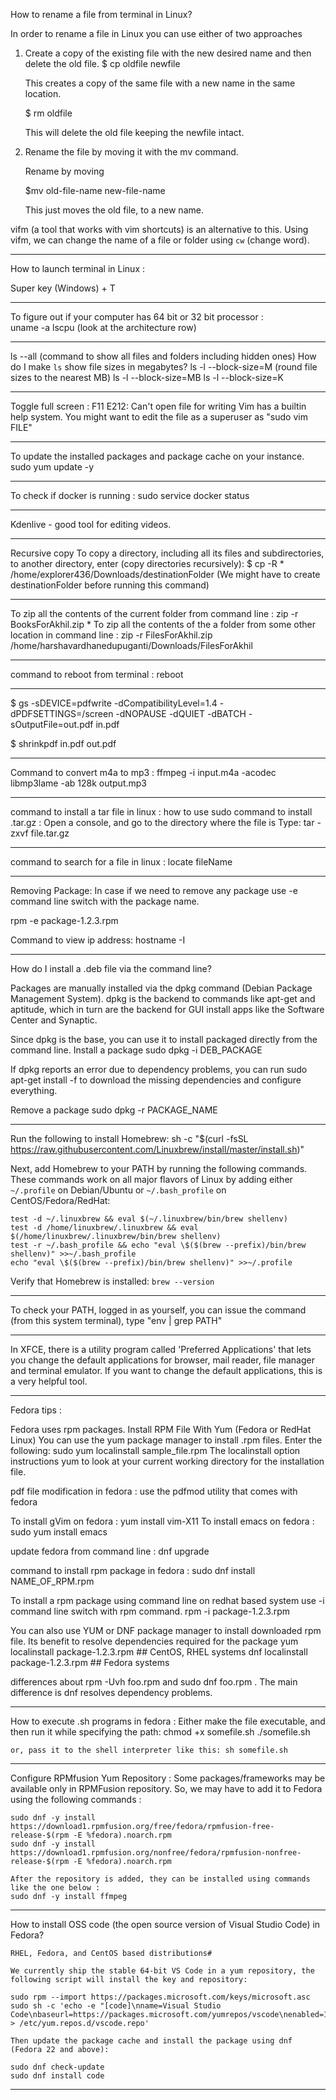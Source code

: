 How to rename a file from terminal in Linux?

In order to rename a file in Linux you can use either of two approaches

1.  Create a copy of the existing file with the new desired name and then delete the old file.
    $ cp oldfile newfile

    This creates a copy of the same file with a new name in the same location.

    $ rm oldfile

    This will delete the old file keeping the newfile intact.

2.  Rename the file by moving it with the mv command.

    Rename by moving

    $mv old-file-name  new-file-name

    This just moves the old file, to a new name.

vifm (a tool that works with vim shortcuts) is an alternative to this. Using vifm, we can change the name of a file or folder using `cw` (change word).

-------------------------------------------------------------------

How to launch terminal in Linux : 

Super key (Windows) + T

-------------------------------------------------------------------

To figure out if your computer has 64 bit or 32 bit processor :  
uname -a
lscpu (look at the architecture row)

-------------------------------------------------------------------

ls --all (command to show all files and folders including hidden ones)
How do I make `ls` show file sizes in megabytes?
ls -l --block-size=M (round file sizes to the nearest MB)
ls -l --block-size=MB
ls -l --block-size=K

-------------------------------------------------------------------

Toggle full screen : F11
E212: Can't open file for writing
Vim has a builtin help system.
You might want to edit the file as a superuser as "sudo vim FILE"

-------------------------------------------------------------------

To update the installed packages and package cache on your instance.
sudo yum update -y

-------------------------------------------------------------------

To check if docker is running : 
sudo service docker status

-------------------------------------------------------------------

Kdenlive - good tool for editing videos.

-------------------------------------------------------------------

Recursive copy
To copy a directory, including all its files and subdirectories, to another directory, enter (copy directories recursively):
$ cp -R * /home/explorer436/Downloads/destinationFolder (We might have to create destinationFolder before running this command)

-------------------------------------------------------------------

To zip all the contents of the current folder from command line : zip -r BooksForAkhil.zip *
To zip all the contents of the a folder from some other location in command line : zip -r FilesForAkhil.zip /home/harshavardhanedupuganti/Downloads/FilesForAkhil

-----------------------------------------------------------------

command to reboot from terminal : reboot

-----------------------------------------------------------------

$ gs -sDEVICE=pdfwrite -dCompatibilityLevel=1.4 -dPDFSETTINGS=/screen -dNOPAUSE -dQUIET -dBATCH -sOutputFile=out.pdf in.pdf

$ shrinkpdf in.pdf out.pdf

-----------------------------------------------------------------

Command to convert m4a to mp3 : ffmpeg -i input.m4a -acodec libmp3lame -ab 128k output.mp3

-----------------------------------------------------------------

command to install a tar file in linux : how to use sudo command to install .tar.gz :
Open a console, and go to the directory where the file is
Type: tar -zxvf file.tar.gz

------------------------------------------------------------------

command to search for a file in linux : locate fileName

---------------------------------------------------------------------

Removing Package:
In case if we need to remove any package use -e command line switch with the package name.

rpm -e package-1.2.3.rpm

Command to view ip address: hostname -I

---------------

How do I install a .deb file via the command line?

Packages are manually installed via the dpkg command (Debian Package Management System). dpkg is the backend to commands like apt-get and aptitude, which in turn are the backend for GUI install apps like the Software Center and Synaptic.

Since dpkg is the base, you can use it to install packaged directly from the command line.
Install a package
sudo dpkg -i DEB_PACKAGE

If dpkg reports an error due to dependency problems, you can run sudo apt-get install -f to download the missing dependencies and configure everything.

Remove a package
sudo dpkg -r PACKAGE_NAME

---------------------------------------------------------------

Run the following to install Homebrew:
sh -c "$(curl -fsSL https://raw.githubusercontent.com/Linuxbrew/install/master/install.sh)"

Next, add Homebrew to your PATH by running the following commands. These commands work on all major flavors of Linux by adding either `~/.profile` on Debian/Ubuntu or `~/.bash_profile` on CentOS/Fedora/RedHat:

```
test -d ~/.linuxbrew && eval $(~/.linuxbrew/bin/brew shellenv)
test -d /home/linuxbrew/.linuxbrew && eval $(/home/linuxbrew/.linuxbrew/bin/brew shellenv)
test -r ~/.bash_profile && echo "eval \$($(brew --prefix)/bin/brew shellenv)" >>~/.bash_profile
echo "eval \$($(brew --prefix)/bin/brew shellenv)" >>~/.profile
```

Verify that Homebrew is installed: `brew --version`

---------------------------------------------------------------

To check your PATH, logged in as yourself, you can issue the command (from this system terminal), type "env | grep PATH"

---------------------------------------------------------------

In XFCE, there is a utility program called 'Preferred Applications' that lets you change the default applications for browser, mail reader, file manager and terminal emulator. If you want to change the default applications, this is a very helpful tool.

---------------------------------------------------------------

Fedora tips : 

Fedora uses rpm packages.
Install RPM File With Yum (Fedora or RedHat Linux)
You can use the yum package manager to install .rpm files.
Enter the following:
sudo yum localinstall sample_file.rpm
The localinstall option instructions yum to look at your current working directory for the installation file.

pdf file modification in fedora : use the pdfmod utility that comes with fedora

To install gVim on fedora : yum install vim-X11
To install emacs on fedora : sudo yum install emacs

update fedora from command line : dnf upgrade

command to install rpm package in fedora : 
sudo dnf install NAME_OF_RPM.rpm

To install a rpm package using command line on redhat based system use -i command line switch with rpm command.
rpm -i package-1.2.3.rpm


You can also use YUM or DNF package manager to install downloaded rpm file. Its benefit to resolve dependencies required for the package
yum localinstall package-1.2.3.rpm     ## CentOS, RHEL systems 
dnf localinstall package-1.2.3.rpm     ## Fedora systems

differences about rpm -Uvh foo.rpm and sudo dnf foo.rpm . The main difference is dnf resolves dependency problems.

--------------------------------

How to execute .sh programs in fedora :
	Either make the file executable, and then run it while specifying the path:
	chmod +x somefile.sh
	./somefile.sh

	or, pass it to the shell interpreter like this: sh somefile.sh

--------------------------------

Configure RPMfusion Yum Repository : 
	Some packages/frameworks may be available only in RPMFusion repository. So, we may have to add it to Fedora using the following commands :
	
	sudo dnf -y install https://download1.rpmfusion.org/free/fedora/rpmfusion-free-release-$(rpm -E %fedora).noarch.rpm
	sudo dnf -y install https://download1.rpmfusion.org/nonfree/fedora/rpmfusion-nonfree-release-$(rpm -E %fedora).noarch.rpm

	After the repository is added, they can be installed using commands like the one below :
	sudo dnf -y install ffmpeg

--------------------------------

How to install OSS code (the open source version of Visual Studio Code) in Fedora?

	RHEL, Fedora, and CentOS based distributions#
	
	We currently ship the stable 64-bit VS Code in a yum repository, the following script will install the key and repository:
	
	sudo rpm --import https://packages.microsoft.com/keys/microsoft.asc
	sudo sh -c 'echo -e "[code]\nname=Visual Studio Code\nbaseurl=https://packages.microsoft.com/yumrepos/vscode\nenabled=1\ngpgcheck=1\ngpgkey=https://packages.microsoft.com/keys/microsoft.asc" > /etc/yum.repos.d/vscode.repo'
	
	Then update the package cache and install the package using dnf (Fedora 22 and above):
	
	sudo dnf check-update
	sudo dnf install code

--------------------------------

